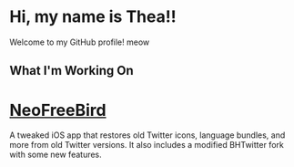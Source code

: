 # Hi, my name is Thea!!

Welcome to my GitHub profile! meow

## What I'm Working On

# **[NeoFreeBird](https://github.com/actuallyaridan/NeoFreeBird)**<br>
  A tweaked iOS app that restores old Twitter icons, language bundles, and more from old Twitter versions. It also includes a modified BHTwitter fork with some new features.
